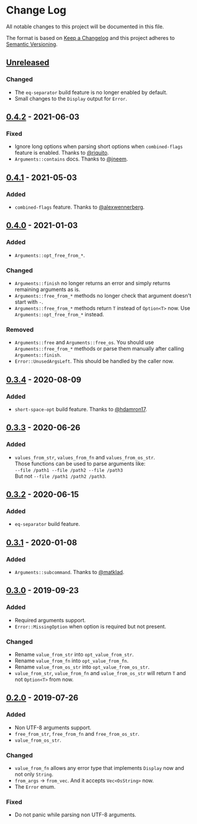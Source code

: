 # Change Log
All notable changes to this project will be documented in this file.

The format is based on [Keep a Changelog](http://keepachangelog.com/)
and this project adheres to [Semantic Versioning](http://semver.org/).

## [Unreleased]
### Changed
- The `eq-separator` build feature is no longer enabled by default.
- Small changes to the `Display` output for `Error`.

## [0.4.2] - 2021-06-03
### Fixed
- Ignore long options when parsing short options when `combined-flags` feature is enabled.
  Thanks to [@riquito](https://github.com/riquito).
- `Arguments::contains` docs. Thanks to [@jneem](https://github.com/jneem).

## [0.4.1] - 2021-05-03
### Added
- `combined-flags` feature. Thanks to [@alexwennerberg](https://github.com/alexwennerberg).

## [0.4.0] - 2021-01-03
### Added
- `Arguments::opt_free_from_*`.

### Changed
- `Arguments::finish` no longer returns an error and simply returns remaining arguments as is.
- `Arguments::free_from_*` methods no longer check that argument doesn't start with `-`.
- `Arguments::free_from_*` methods return `T` instead of `Option<T>` now.
  Use `Arguments::opt_free_from_*` instead.

### Removed
- `Arguments::free` and `Arguments::free_os`. You should use `Arguments::free_from_*` methods
  or parse them manually after calling `Arguments::finish`.
- `Error::UnusedArgsLeft`. This should be handled by the caller now.

## [0.3.4] - 2020-08-09
### Added
- `short-space-opt` build feature. Thanks to [@hdamron17](https://github.com/hdamron17).

## [0.3.3] - 2020-06-26
### Added
- `values_from_str`, `values_from_fn` and `values_from_os_str`.<br>
  Those functions can be used to parse arguments like:<br>
  `--file /path1 --file /path2 --file /path3`<br>
  But not `--file /path1 /path2 /path3`.

## [0.3.2] - 2020-06-15
### Added
- `eq-separator` build feature.

## [0.3.1] - 2020-01-08
### Added
- `Arguments::subcommand`. Thanks to [@matklad](https://github.com/matklad).

## [0.3.0] - 2019-09-23
### Added
- Required arguments support.
- `Error::MissingOption` when option is required but not present.

### Changed
- Rename `value_from_str` into `opt_value_from_str`.
- Rename `value_from_fn` into `opt_value_from_fn`.
- Rename `value_from_os_str` into `opt_value_from_os_str`.
- `value_from_str`, `value_from_fn` and `value_from_os_str` will return `T` and not `Option<T>`
  from now.

## [0.2.0] - 2019-07-26
### Added
- Non UTF-8 arguments support.
- `free_from_str`, `free_from_fn` and `free_from_os_str`.
- `value_from_os_str`.

### Changed
- `value_from_fn` allows any error type that implements `Display` now
  and not only `String`.
- `from_args` -> `from_vec`. And it accepts `Vec<OsString>` now.
- The `Error` enum.

### Fixed
- Do not panic while parsing non UTF-8 arguments.

[Unreleased]: https://github.com/RazrFalcon/pico-args/compare/v0.4.2...HEAD
[0.4.2]: https://github.com/RazrFalcon/pico-args/compare/v0.4.1...v0.4.2
[0.4.1]: https://github.com/RazrFalcon/pico-args/compare/v0.4.0...v0.4.1
[0.4.0]: https://github.com/RazrFalcon/pico-args/compare/v0.3.4...v0.4.0
[0.3.4]: https://github.com/RazrFalcon/pico-args/compare/v0.3.3...v0.3.4
[0.3.3]: https://github.com/RazrFalcon/pico-args/compare/v0.3.2...v0.3.3
[0.3.2]: https://github.com/RazrFalcon/pico-args/compare/v0.3.1...v0.3.2
[0.3.1]: https://github.com/RazrFalcon/pico-args/compare/v0.3.0...v0.3.1
[0.3.0]: https://github.com/RazrFalcon/pico-args/compare/v0.2.0...v0.3.0
[0.2.0]: https://github.com/RazrFalcon/pico-args/compare/v0.1.0...v0.2.0
